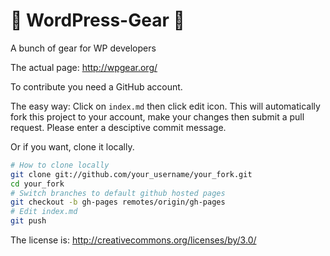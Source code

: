 :wrench: WordPress-Gear :wrench:
==============

A bunch of gear for WP developers

The actual page:  http://wpgear.org/

To contribute you need a GitHub account.

The easy way: Click on `index.md` then click edit icon. This will automatically fork this project to your account, make your changes then submit a pull request. Please enter a desciptive commit message.

Or if you want, clone it locally. 

```bash
# How to clone locally
git clone git://github.com/your_username/your_fork.git
cd your_fork
# Switch branches to default github hosted pages
git checkout -b gh-pages remotes/origin/gh-pages
# Edit index.md 
git push
```

The license is: http://creativecommons.org/licenses/by/3.0/
